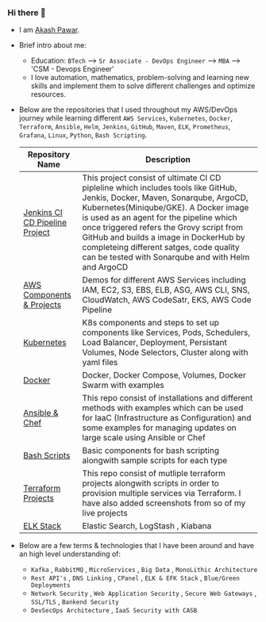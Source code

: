### Hi there 👋

- I am [Akash Pawar](https://www.linkedin.com/in/akashpawar/).

- Brief intro about me:
  * Education: `BTech` -->  `Sr Associate - DevOps Engineer` --> `MBA` --> 'CSM - Devops Engineer'
  * I love automation, mathematics, problem-solving and learning new skills and implement them to solve different challenges and optimize resources.
  
- Below are the repositories that I used throughout my AWS/DevOps journey while learning different `AWS Services`, `Kubernetes`, `Docker`, `Terraform`, `Ansible`, `Helm`, `Jenkins`, `GitHub`, `Maven`, `ELK`, `Prometheus`, `Grafana`, `Linux`, `Python`, `Bash Scripting`.

  | Repository Name | Description  |
  | ------ | ------ |
  | [Jenkins CI CD Pipeline Project](https://github.com/akash-p-07/Jenkins-CI-CD-Pipeline.git) | This project consist of ultimate CI CD pipleline which includes tools like GitHub, Jenkis, Docker, Maven, Sonarqube, ArgoCD, Kubernetes(Miniqube/GKE). A Docker image is used as an agent for the pipeline which once triggered refers the Grovy script from GitHub and builds a image in DockerHub by completeing different satges, code quality can be tested with Sonarqube and with Helm and ArgoCD |
  | [AWS Components & Projects](https://github.com/akash-p-07/AWS.git) | Demos for different AWS Services including IAM, EC2, S3, EBS, ELB, ASG, AWS CLI, SNS, CloudWatch, AWS CodeSatr, EKS, AWS Code Pipeline |
  | [Kubernetes](https://github.com/akash-p-07/Kubernetes.git) | K8s components and steps to set up components like Services, Pods, Schedulers, Load Balancer, Deployment, Persistant Volumes, Node Selectors, Cluster along with yaml files |
  | [Docker](https://github.com/akash-p-07/Docker.git) | Docker, Docker Compose, Volumes, Docker Swarm with examples|
  | [Ansible & Chef ](https://github.com/akash-p-07/Ansible-Chef.git) | This repo consist of installations and different methods with examples which can be used for IaaC (Infrastructure as Configuration) and some examples for managing updates on large scale using Ansible or Chef  |
  | [Bash Scripts](https://github.com/akash-p-07/Bash-Script.git) | Basic components for bash scripting alongwith sample scripts for each type |
  | [Terraform Projects](https://github.com/akash-p-07/Terraform.git) | This repo consist of mutliple terraform projects alongwith scripts in order to provision multiple services via Terraform. I have also added screenshots from so of my live projects |
  | [ELK Stack](https://github.com/akash-p-07/Bash-Script.git) | Elastic Search, LogStash , Kiabana |
  
- Below are a few terms & technologies that I have been around and have an high level understanding of:
  * `Kafka` , `RabbitMQ` , `MicroServices` , `Big Data` , `MonoLithic Architecture`
  *  `Rest API's` , `DNS Linking` , `CPanel` , `ELK & EFK Stack` , `Blue/Green Deployments`
  *  `Network Security` , `Web Application Security` , `Secure Web Gateways` , `SSL/TLS` , `Bankend Security`
  *  `DevSecOps Architecture` , `IaaS Security with CASB`
